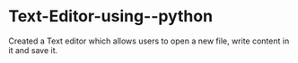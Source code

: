 # Text-Editor-using--python
Created a Text editor which allows users to open a new file, write content in it and save it.
